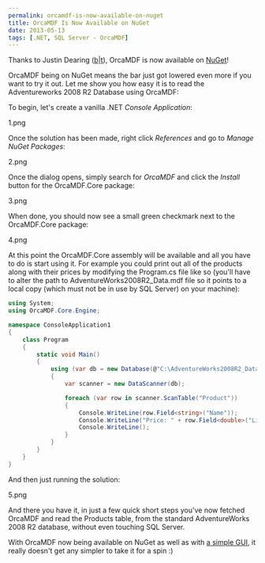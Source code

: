 ```yaml
---
permalink: orcamdf-is-now-available-on-nuget
title: OrcaMDF Is Now Available on NuGet
date: 2013-05-13
tags: [.NET, SQL Server - OrcaMDF]
---
```

Thanks to Justin Dearing ([b](http://www.justaprogrammer.net/)|[t](https://twitter.com/zippy1981)), OrcaMDF is now available on [NuGet](https://www.nuget.org/packages/OrcaMDF.Core)!

<!-- more -->

OrcaMDF being on NuGet means the bar just got lowered even more if you want to try it out. Let me show you how easy it is to read the Adventureworks 2008 R2 Database using OrcaMDF:

To begin, let's create a vanilla .NET *Console Application*:

1.png

Once the solution has been made, right click *References* and go to *Manage NuGet Packages*:

2.png

Once the dialog opens, simply search for *OrcaMDF* and click the *Install* button for the OrcaMDF.Core package:

3.png

When done, you should now see a small green checkmark next to the OrcaMDF.Core package:

4.png

At this point the OrcaMDF.Core assembly will be available and all you have to do is start using it. For example you could print out all of the products along with their prices by modifying the Program.cs file like so (you'll have to alter the path to AdventureWorks2008R2_Data.mdf file so it points to a local copy (which must not be in use by SQL Server) on your machine):

```csharp
using System;
using OrcaMDF.Core.Engine;

namespace ConsoleApplication1
{
	class Program
	{
		static void Main()
		{
			using (var db = new Database(@"C:\AdventureWorks2008R2_Data.mdf"))
			{
				var scanner = new DataScanner(db);

				foreach (var row in scanner.ScanTable("Product"))
				{
					Console.WriteLine(row.Field<string>("Name"));
					Console.WriteLine("Price: " + row.Field<double>("ListPrice"));
					Console.WriteLine();
				}
			}
		}
	}
}
```

And then just running the solution:

5.png

And there you have it, in just a few quick short steps you've now fetched OrcaMDF and read the Products table, from the standard AdventureWorks 2008 R2 database, without even touching SQL Server.

With OrcaMDF now being available on NuGet as well as with [a simple GUI](/orcamdf-studio-release-feature-recap/), it really doesn't get any simpler to take it for a spin :)
